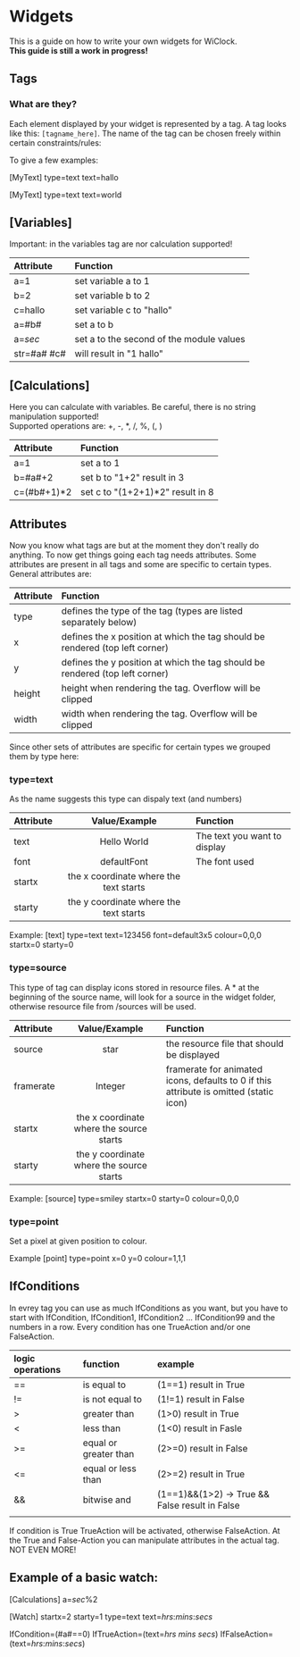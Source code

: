 # Widgets

This is a guide on how to write your own widgets for WiClock.  
**This guide is still a work in progress!**

## Tags
### What are they?
Each element displayed by your widget is represented by a tag. A tag looks like this: `[tagname_here]`.
The name of the tag can be chosen freely within certain constraints/rules:

To give a few examples:

[MyText]
type=text
text=hallo

[MyText]
type=text
text=world

## [Variables]
Important: in the variables tag are nor calculation supported!

| Attribute | Function |
| :-------- | :------- |
| a=1 | set variable a to 1 |
| b=2 | set variable b to 2 |
| c=hallo | set variable c to "hallo" |
| a=#b# | set a to b |
| a=$sec$ | set a to the second of the module values|
| str=#a# #c# | will result in "1 hallo" |

## [Calculations]
Here you can calculate with variables. Be careful, there is no string manipulation supported!  
Supported operations are: +, -, *, /, %, (, )

| Attribute | Function |
| :-------- | :------- |
| a=1 | set a to 1|
| b=#a#+2 | set b to "1+2" result in 3 |
| c=(#b#+1)*2 | set c to "(1+2+1)*2" result in 8 |
## Attributes
Now you know what tags are but at the moment they don't really do anything. To now get things going each tag needs attributes. Some attributes are present in all tags and some are specific to certain types. General attributes are:

| Attribute | Function |
| :-------- | :------- |
| type | defines the type of the tag (types are listed separately below) |
| x | defines the x position at which the tag should be rendered (top left corner) |
| y | defines the y position at which the tag should be rendered (top left corner) |
| height | height when rendering the tag. Overflow will be clipped |
| width | width when rendering the tag. Overflow will be clipped |

Since other sets of attributes are specific for certain types we grouped them by type here:

### type=text
As the name suggests this type can dispaly text (and numbers)

| Attribute | Value/Example | Function |
| :-------- | :-----: | :------- |
| text | Hello World | The text you want to display |
| font | defaultFont | The font used |
| startx | the x coordinate where the text starts |
| starty | the y coordinate where the text starts |

Example:
[text]
type=text
text=123456
font=default3x5
colour=0,0,0
startx=0
starty=0


### type=source
This type of tag can display icons stored in resource files. A * at the beginning of the source name, will look for a
source in the widget folder, otherwise resource file from /sources will be used.

| Attribute | Value/Example | Function |
| :-------- | :-----: | :------- |
| source | star | the resource file that should be displayed |
| framerate | Integer | framerate for animated icons, defaults to 0 if this attribute is omitted (static icon) |
| startx | the x coordinate where the source starts |
| starty | the y coordinate where the source starts |

Example:
[source]
type=smiley
startx=0
starty=0
colour=0,0,0

### type=point
Set a pixel at given position to colour.

Example
[point]
type=point
x=0
y=0
colour=1,1,1

## IfConditions
In evrey tag you can use as much IfConditions as you want, but you have to start with IfCondition, IfCondition1,
IfCondition2 ... IfCondition99 and the numbers in a row.
Every condition has one TrueAction and/or one FalseAction.

| logic operations | function | example |
| :--------------- | :------- | :--------|
| == | is equal to | (1==1) result in True |
| != | is not equal to | (1!=1) result in False |
| > | greater than | (1>0) result in True |
| < | less than | (1<0) result in Fasle |
| >= | equal or greater than | (2>=0) result in False |
| <= | equal or less than | (2>=2) result in True |
| && | bitwise and | (1==1)&&(1>2) -> True && False result in False |
| || | bitwise or | (1==1)||(1>2) -> True || False result in True |

If condition is True TrueAction will be activated, otherwise FalseAction.
At the True and False-Action you can manipulate attributes in the actual tag. NOT EVEN MORE!

## Example of a basic watch:
[Calculations]
a=$sec$%2

[Watch]
startx=2
starty=1
type=text
text=$hrs$:$mins$:$secs$

IfCondition=(#a#==0)
IfTrueAction=(text=$hrs$ $mins$ $secs$)
IfFalseAction=(text=$hrs$:$mins$:$secs$)
